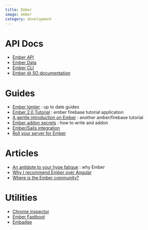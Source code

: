 ```yaml
---
title: Ember
image: ember
category: development
---
```

# API Docs

- [Ember API](http://emberjs.com/api/)
- [Ember Data](http://emberjs.com/api/data/)
- [Ember CLI](https://ember-cli.com/api/)
- [Ember @ SO documentation](http://stackoverflow.com/documentation/ember.js/topics)

# Guides

- [Ember Igniter](http://emberigniter.com/) : up to date guides
- [Ember 2.0 Tutorial](http://yoember.com/) : ember firebase tutorial application
- [A gentle introduction on Ember](https://medium.com/@jamesfuthey/a-gentle-introduction-to-ember-2-0-8ef1f378ee4#.qk5gcziqb) : another amber/firebase tutorial
- [Ember addon secrets](http://emberup.co/ember-addon-secrets/) : how to write and addon
- [Ember/Sails integration](http://thetechcofounder.com/getting-on-like-a-yacht-on-fire-sail-js-ember-js/)
- [Roll your server for Ember](http://thetechcofounder.com/roll-your-own-node-js-api-for-ember/)

# Articles

- [An antidote to your hype fatigue](http://brewhouse.io/blog/2015/05/13/emberjs-an-antidote-to-your-hype-fatigue.html) : why Ember
- [Why I recommend Ember over Angular](http://blog.yodersolutions.com/why-i-recommend-emberjs-over-angularjs/)
- [Where is the Ember community?](http://givan.se/where-is-the-ember-community/)

# Utilities

- [Chrome inspector](https://chrome.google.com/webstore/detail/ember-inspector/bmdblncegkenkacieihfhpjfppoconhi)
- [Ember Fastboot](https://www.ember-fastboot.com/)
- [Embadge](https://embadge.io/)
